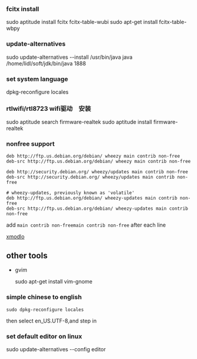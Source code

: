 ### fcitx install

  sudo aptitude install fcitx fcitx-table-wubi
  sudo apt-get install fcitx-table-wbpy

### update-alternatives

  sudo update-alternatives  --install /usr/bin/java java  /home/lidl/soft/jdk/bin/java   1888

### set system language

  dpkg-reconfigure locales

### rtlwifi/rtl8723 wifi驱动　安装　

  sudo aptitude search firmware-realtek
  sudo aptitude install firmware-realtek

### nonfree support

```
deb http://ftp.us.debian.org/debian/ wheezy main contrib non-free
deb-src http://ftp.us.debian.org/debian/ wheezy main contrib non-free

deb http://security.debian.org/ wheezy/updates main contrib non-free
deb-src http://security.debian.org/ wheezy/updates main contrib non-free

# wheezy-updates, previously known as 'volatile'
deb http://ftp.us.debian.org/debian/ wheezy-updates main contrib non-free
deb-src http://ftp.us.debian.org/debian/ wheezy-updates main contrib non-free
```

add `main contrib non-freemain contrib non-free` after each line

[xmodlo](http://ask.xmodulo.com/install-nonfree-packages-debian.html)

## other tools

- gvim

	sudo apt-get install vim-gnome

### simple chinese to english

	sudo dpkg-reconfigure locales

then select en_US.UTF-8,and step in

### set default editor on linux

  sudo update-alternatives --config editor
